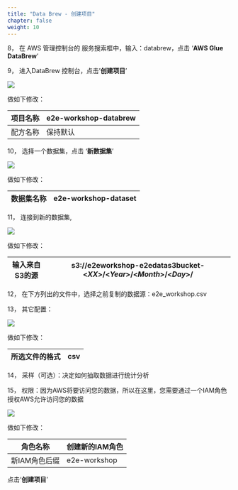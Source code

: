 ```yaml
---
title: "Data Brew - 创建项目"
chapter: false
weight: 10
---
```


8， 在 AWS 管理控制台的 服务搜索框中，输入：databrew，点击 ‘**AWS Glue DataBrew**’

9， 进入DataBrew 控制台，点击’**创建项目**’

![](/images/LakeHouse/3_1_0_brew_create_project.png)

做如下修改：

| 项目名称 | e2e-workshop-databrew |
| -------- | --------------------- |
| 配方名称 | 保持默认              |

10， 选择一个数据集，点击 ‘**新数据集**’

![](/images/LakeHouse/3_1_1_brew_dataset.png)

做如下修改：

| 数据集名称 | e2e-workshop-dataset |
| ---------- | -------------------- |

11， 连接到新的数据集,

![](/images/LakeHouse/3_1_2_brew_dataset_source.png)

做如下修改：

| 输入来自S3的源 | s3://e2eworkshop-e2edatas3bucket-<*XX*>/<*Year*>/<*Month*>/<*Day*>/ |
| -------------- | ------------------------------------------------------------ |

12， 在下方列出的文件中，选择之前复制的数据源：e2e_workshop.csv

13， 其它配置：

![](/images/LakeHouse/3_1_3_brew_dataset_csv.png)

做如下修改：

| 所选文件的格式 | csv  |
| -------------- | ---- |

14， 采样（可选）：决定如何抽取数据进行统计分析

15， 权限：因为AWS将要访问您的数据，所以在这里，您需要通过一个IAM角色授权AWS允许访问您的数据

![](/images/LakeHouse/3_1_4_brew_iam.png)

做如下修改：

| 角色名称      | 创建新的IAM角色 |
| ------------- | --------------- |
| 新IAM角色后缀 | e2e-workshop    |

点击‘**创建项目**’
